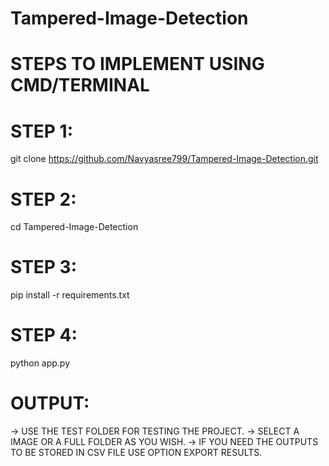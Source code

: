 # Tampered-Image-Detection

# STEPS TO IMPLEMENT USING CMD/TERMINAL
# STEP 1:
git clone https://github.com/Navyasree799/Tampered-Image-Detection.git

# STEP 2:
cd Tampered-Image-Detection

# STEP 3:
pip install -r requirements.txt

# STEP 4:
python app.py

# OUTPUT:
-> USE THE TEST FOLDER FOR TESTING THE PROJECT.
-> SELECT A IMAGE OR A FULL FOLDER AS YOU WISH.
-> IF YOU NEED THE OUTPUTS TO BE STORED IN CSV FILE USE OPTION EXPORT RESULTS.

